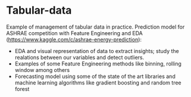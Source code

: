 # Tabular-data
Example of management of tabular data in practice. Prediction model for ASHRAE competition with Feature Engineering and EDA 
(https://www.kaggle.com/c/ashrae-energy-prediction):

- EDA and visual representation of data to extract insights; study the realations between our variables and detect outliers.
- Examples of some Feature Engineering methods like binning, rolling window among others 
- Forecasting model using some of the state of the art libraries and machine learning algorithms like gradient boosting and       random tree forest
